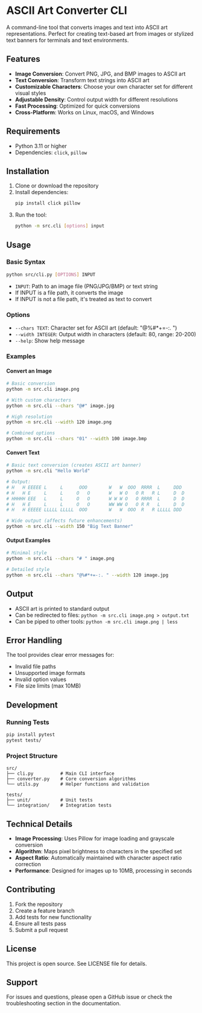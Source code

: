 # ASCII Art Converter CLI

A command-line tool that converts images and text into ASCII art representations. Perfect for creating text-based art from images or stylized text banners for terminals and text environments.

## Features

- **Image Conversion**: Convert PNG, JPG, and BMP images to ASCII art
- **Text Conversion**: Transform text strings into ASCII art
- **Customizable Characters**: Choose your own character set for different visual styles
- **Adjustable Density**: Control output width for different resolutions
- **Fast Processing**: Optimized for quick conversions
- **Cross-Platform**: Works on Linux, macOS, and Windows

## Requirements

- Python 3.11 or higher
- Dependencies: `click`, `pillow`

## Installation

1. Clone or download the repository
2. Install dependencies:
   ```bash
   pip install click pillow
   ```
3. Run the tool:
   ```bash
   python -m src.cli [options] input
   ```

## Usage

### Basic Syntax

```bash
python src/cli.py [OPTIONS] INPUT
```

- `INPUT`: Path to an image file (PNG/JPG/BMP) or text string
- If INPUT is a file path, it converts the image
- If INPUT is not a file path, it's treated as text to convert

### Options

- `--chars TEXT`: Character set for ASCII art (default: "@%#*+=-:. ")
- `--width INTEGER`: Output width in characters (default: 80, range: 20-200)
- `--help`: Show help message

### Examples

#### Convert an Image

```bash
# Basic conversion
python -m src.cli image.png

# With custom characters
python -m src.cli --chars "@#" image.jpg

# High resolution
python -m src.cli --width 120 image.png

# Combined options
python -m src.cli --chars "01" --width 100 image.bmp
```

#### Convert Text

```bash
# Basic text conversion (creates ASCII art banner)
python -m src.cli "Hello World"

# Output:
# H   H EEEEE L     L      OOO        W   W  OOO  RRRR  L     DDD
# H   H E     L     L     O   O       W   W O   O R   R L     D  D
# HHHHH EEE   L     L     O   O       W W W O   O RRRR  L     D  D
# H   H E     L     L     O   O       WW WW O   O R R   L     D  D
# H   H EEEEE LLLLL LLLLL  OOO        W   W  OOO  R   R LLLLL DDD

# Wide output (affects future enhancements)
python -m src.cli --width 150 "Big Text Banner"
```

#### Output Examples

```bash
# Minimal style
python -m src.cli --chars "# " image.png

# Detailed style
python -m src.cli --chars "@%#*+=-:. " --width 120 image.jpg
```

## Output

- ASCII art is printed to standard output
- Can be redirected to files: `python -m src.cli image.png > output.txt`
- Can be piped to other tools: `python -m src.cli image.png | less`

## Error Handling

The tool provides clear error messages for:
- Invalid file paths
- Unsupported image formats
- Invalid option values
- File size limits (max 10MB)

## Development

### Running Tests

```bash
pip install pytest
pytest tests/
```

### Project Structure

```
src/
├── cli.py          # Main CLI interface
├── converter.py    # Core conversion algorithms
└── utils.py        # Helper functions and validation

tests/
├── unit/           # Unit tests
└── integration/    # Integration tests
```

## Technical Details

- **Image Processing**: Uses Pillow for image loading and grayscale conversion
- **Algorithm**: Maps pixel brightness to characters in the specified set
- **Aspect Ratio**: Automatically maintained with character aspect ratio correction
- **Performance**: Designed for images up to 10MB, processing in seconds

## Contributing

1. Fork the repository
2. Create a feature branch
3. Add tests for new functionality
4. Ensure all tests pass
5. Submit a pull request

## License

This project is open source. See LICENSE file for details.

## Support

For issues and questions, please open a GitHub issue or check the troubleshooting section in the documentation.
